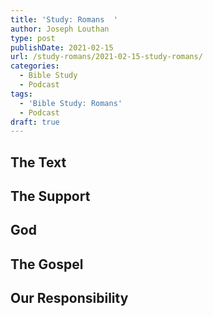 ```yaml
---
title: 'Study: Romans  '
author: Joseph Louthan
type: post
publishDate: 2021-02-15
url: /study-romans/2021-02-15-study-romans/
categories:
  - Bible Study
  - Podcast
tags:
  - 'Bible Study: Romans'
  - Podcast
draft: true
---
```

## The Text

## The Support

## God

## The Gospel

## Our Responsibility

